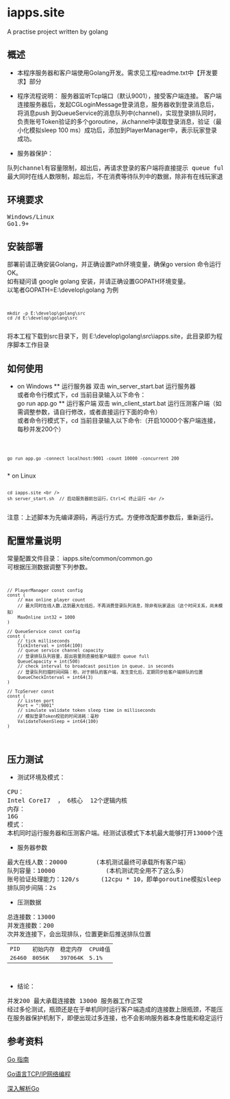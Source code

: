 # iapps.site
A practise project written by golang

## 概述

* 本程序服务器和客户端使用Golang开发。需求见工程readme.txt中【开发要求】部分
* 程序流程说明：
服务器监听Tcp端口（默认9001），接受客户端连接。
客户端连接服务器后，发起CGLoginMessage登录消息，服务器收到登录消息后，将消息push 到QueueService的消息队列中(channel)，实现登录排队同时，负责账号Token验证的多个goroutine，从channel中读取登录消息，验证（最小化模拟sleep 100 ms）成功后，添加到PlayerManager中，表示玩家登录成功。
	
* 服务器保护：
<pre>
队列channel有容量限制，超出后，再请求登录的客户端将直接提示 queue full。 服务器主动断开连接。
最大同时在线人数限制，超出后，不在消费等待队列中的数据，除非有在线玩家退出（时间关系暂未模拟在线玩家退出）
</pre>
## 环境要求
<pre>
Windows/Linux
Go1.9+
</pre>
## 安装部署
部署前请正确安装Golang，并正确设置Path环境变量，确保go version 命令运行OK。<br />
如有疑问请 google golang 安装，并请正确设置GOPATH环境变量。<br />
以笔者GOPATH=E:\develop\golang 为例<br />
<code>
	
	mkdir -p E:\develop\golang\src
	cd /d E:\develop\golang\src

</code>
将本工程下载到src目录下，则 E:\develop\golang\src\iapps.site，此目录即为程序脚本工作目录

## 如何使用
* on Windows
** 运行服务器
双击 win_server_start.bat 运行服务器<br />
或者命令行模式下，cd 当前目录输入以下命令：<br />
go run app.go 
** 运行客户端
双击 win_client_start.bat 运行压测客户端（如需调整参数，请自行修改，或者直接运行下面的命令）<br />
或者命令行模式下，cd 当前目录输入以下命令:（开启10000个客户端连接，每秒并发200个）<br />
<code>
	
	go run app.go -connect localhost:9001 -count 10000 -concurrent 200
	
</code>
* on Linux
<code>
	
	cd iapps.site <br />
	sh server_start.sh  // 启动服务器前台运行，Ctrl+C 终止运行 <br />

</code>
注意：上述脚本为先编译源码，再运行方式。方便修改配置参数后，重新运行。

## 配置常量说明
常量配置文件目录： iapps.site/common/common.go <br/>
可根据压测数据调整下列参数。
<code>
	
	// PlayerManager const config
	const (
		// max online player count 
		// 最大同时在线人数,达到最大在线后，不再消费登录队列消息，除非有玩家退出（这个时间关系，尚未模拟）
		MaxOnline int32 = 1000
	)
	
	// QueueService const config
	const (
		// tick milliseconds
		TickInterval = int64(100)
		// queue service channel capacity  
		// 登录排队队列容量，超出容量则直接给客户端提示 queue full
		QueueCapacity = int(500)
		// check interval to broadcast position in queue. in seconds
		// 登录队列扫描时间间隔：秒。对于排队的客户端，发生变化后，定期同步给客户端排队的位置
		QueueCheckInterval = int64(3)
	)

	// TcpServer const
	const (
		// Listen port
		Port = ":9001"
		// simulate validate token sleep time in milliseconds
		// 模拟登录Token校验的时间消耗：毫秒
		ValidateTokenSleep = int64(100)
	)
	
</code>

## 压力测试
* 测试环境及模式：
<pre>
CPU：
Intel CoreI7  ， 6核心  12个逻辑内核
内存：
16G
模式：
本机同时运行服务器和压测客户端。经测试该模式下本机最大能够打开13000个连接（win10默认系统参数）
</pre>

* 服务器参数
<pre>
最大在线人数：20000  		(本机测试最终可承载所有客户端）
队列容量：10000	   			(本机测试完全用不了这么多）
账号验证处理能力：120/s		(12cpu * 10，即单goroutine模拟sleep 100ms，及并发10) -- goroutine数等于cpu数
排队同步间隔：2s
</pre>
* 压测数据
<pre>
总连接数：13000 
并发连接数：200
次并发连接下，会出现排队，位置更新后推送排队位置
<table>
<tr><td>PID</td><td>初始内存</td><td>稳定内存</td><td>CPU峰值</td></tr>
<tr><td>26460</td><td>8056K</td><td>397064K</td><td>5.1%</td></tr>
</table>
</pre>												

* 结论：
<pre>
并发200 最大承载连接数 13000 服务器工作正常
经过多伦测试，瓶颈还是在于单机同时运行客户端造成的连接数上限瓶颈，不能压出服务器本身性能上限，因手中暂时没有其他机器资源，来支持分开测试
在服务器保护机制下，即便出现过多连接，也不会影响服务器本身性能和稳定运行
</pre>

## 参考资料
<p><a href="https://tour.go-zh.org/list">Go 指南</a></p>
<p><a href="https://segmentfault.com/a/1190000014733620">Go语言TCP/IP网络编程</a></p>
<p><a href="https://tiancaiamao.gitbooks.io/go-internals/content/zh/">深入解析Go</a></p>
